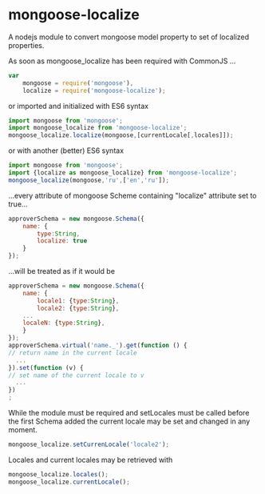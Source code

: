 mongoose-localize
=================

A nodejs module to convert mongoose model property to set of localized properties.

As soon as mongoose_localize has been required with CommonJS ...

```javascript
var
	mongoose = require('mongoose'),
	localize = require('mongoose-localize');
```

or imported and initialized with ES6 syntax
```javascript
import mongoose from 'mongoose';
import mongoose_localize from 'mongoose-localize';
mongoose_localize.localize(mongoose,[currentLocale[,locales]]);
```

or with another (better) ES6 syntax
```javascript
import mongoose from 'mongoose';
import {localize as mongoose_localize} from 'mongoose-localize';
mongoose_localize(mongoose,'ru',['en','ru']);
```

...every attribute of mongoose Scheme containing  "localize" attribute set to true...

```javascript
approverSchema = new mongoose.Schema({
	name: {
		type:String,
		localize: true
	}
});
```

...will be treated as if it would be 
```javascript
approverSchema = new mongoose.Schema({
	name: {
		locale1: {type:String},
		locale2: {type:String},
    ...
    localeN: {type:String},
	}
});
approverSchema.virtual('name._').get(function () {
// return name in the current locale
  ...
}).set(function (v) {
// set name of the current locale to v
  ...
})
;
```

While the module must be required and setLocales must be called before the first Schema added the current locale may be set and changed in any moment. 

```javascript
mongoose_localize.setCurrenLocale('locale2');
```

Locales and current locales may be retrieved with 

```javascript
mongoose_localize.locales();
mongoose_localize.currentLocale();
```

